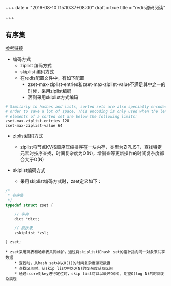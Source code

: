 +++
date = "2016-08-10T15:10:37+08:00"
draft = true
title = "redis源码阅读"

+++


有序集
-----------------------------

[参考链接](http://redisbook.readthedocs.io/en/latest/datatype/sorted_set.html#sorted-set-chapter)

* 编码方式
	* ziplist 编码方式
	* skiplist 编码方式
	* 在redis配置文件中，有如下配置
		* zset-max-ziplist-entries和zset-max-ziplist-value不满足其中之一的时候，采用ziplist编码
		* 否则采用skiplist方式编码

```bash
# Similarly to hashes and lists, sorted sets are also specially encoded in
# order to save a lot of space. This encoding is only used when the length and
# elements of a sorted set are below the following limits:
zset-max-ziplist-entries 128
zset-max-ziplist-value 64

```

* ziplist编码方式
	* ziplist将节点KV按顺序压缩排序在一块内存，类型为ZIPLIST，查找特定元素时按序查找，时间复杂度为O(N)，增删查等更新操作的时间复杂度都会大于O(N)

* skiplist编码方式
	* 采用skiplist编码方式时，zset定义如下：

```c
/*
 * 有序集
 */
typedef struct zset {

    // 字典
    dict *dict;

    // 跳跃表
    zskiplist *zsl;

} zset;
```
	* zset采用跳表和哈希表共同维护，通过将skiplist和hash set的指针指向同一对象来共享数据
		* 查找时，从hash set中以O(1)的时间复杂度读取数据
		* 查找区间时，从skip list中以O(N)的复杂度获取区间
		* 通过score对key进行定位时，skip list可以以最坏O(N)，期望O(log N)的时间复杂实现
